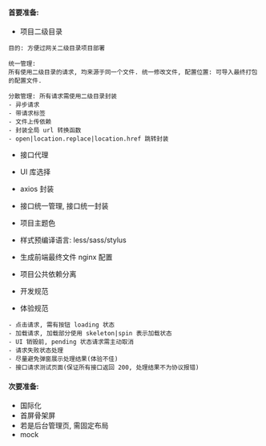 #### 首要准备:

- 项目二级目录

```
目的: 方便过网关二级目录项目部署

统一管理:
所有使用二级目录的请求, 均来源于同一个文件. 统一修改文件, 配置位置: 可导入最终打包的配置文件.

分散管理: 所有请求需使用二级目录封装
- 异步请求
- 带请求标签
- 文件上传依赖
- 封装全局 url 转换函数
- open|location.replace|location.href 跳转封装
```

- 接口代理
- UI 库选择
- axios 封装
- 接口统一管理, 接口统一封装
- 项目主题色
- 样式预编译语言: less/sass/stylus
- 生成前端最终文件 nginx 配置
- 项目公共依赖分离
- 开发规范

- 体验规范

```
- 点击请求, 需有按钮 loading 状态
- 加载请求, 加载部分使用 skeleton|spin 表示加载状态
- UI 销毁前, pending 状态请求需主动取消
- 请求失败状态处理
- 尽量避免弹窗展示处理结果(体验不佳)
- 接口请求测试页面(保证所有接口返回 200, 处理结果不为协议报错)
```

#### 次要准备:

- 国际化
- 首屏骨架屏
- 若是后台管理页, 需固定布局
- mock